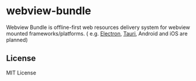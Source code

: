 # webview-bundle

Webview Bundle is offline-first web resources delivery system for webview mounted frameworks/platforms. (
e.g. [Electron](https://www.electronjs.org/), [Tauri](https://tauri.app/), Android and iOS are planned)

## License

MIT License
